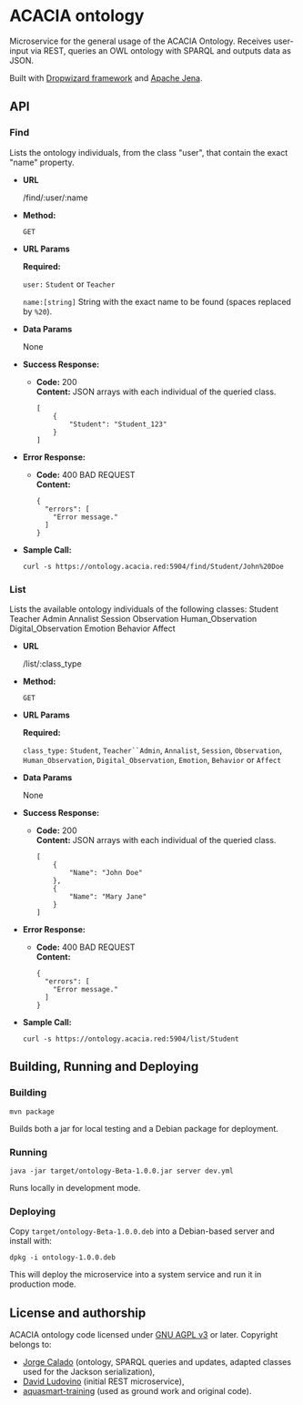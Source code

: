 # ACACIA ontology

Microservice for the general usage of the ACACIA Ontology. Receives user-input via REST, queries an OWL ontology with SPARQL and outputs data as JSON.

Built with [Dropwizard framework](www.dropwizard.io/) and [Apache Jena](https://jena.apache.org/).

## API


### Find
  Lists the ontology individuals, from the class "user", that contain the exact "name" property.

* **URL**  

  /find/:user/:name

* **Method:**

  `GET`

* **URL Params**

   **Required:**

   `user:` `Student` or `Teacher`
   
   `name:[string]` String with the exact name to be found (spaces replaced by `%20`).

* **Data Params**

   None

* **Success Response:**

  * **Code:** 200  
    **Content:** JSON arrays with each individual of the queried class.

		[
		    {
		        "Student": "Student_123"
		    }
		]

* **Error Response:**

  * **Code:** 400 BAD REQUEST  
    **Content:**

		{
		  "errors": [
			"Error message."
		  ]
		}

* **Sample Call:**

  `curl -s https://ontology.acacia.red:5904/find/Student/John%20Doe`
  
### List
  Lists the available ontology individuals of the following classes:
	Student
	Teacher
	Admin
	Annalist
	Session
	Observation
	Human_Observation
	Digital_Observation
	Emotion
	Behavior
	Affect

* **URL**  

  /list/:class_type

* **Method:**

  `GET`

* **URL Params**

   **Required:**

   `class_type:` `Student`, `Teacher``Admin`, `Annalist`, `Session`, `Observation`, `Human_Observation`, `Digital_Observation`, `Emotion`, `Behavior` or `Affect`

* **Data Params**

   None

* **Success Response:**

  * **Code:** 200  
    **Content:** JSON arrays with each individual of the queried class.

		[
			{
			    "Name": "John Doe"
			},
			{
			    "Name": "Mary Jane"
			}
		]

* **Error Response:**

  * **Code:** 400 BAD REQUEST  
    **Content:**

		{
		  "errors": [
			"Error message."
		  ]
		}

* **Sample Call:**

  `curl -s https://ontology.acacia.red:5904/list/Student`

## Building, Running and Deploying

### Building

`mvn package`

Builds both a jar for local testing and a Debian package for deployment.

### Running

`java -jar target/ontology-Beta-1.0.0.jar server dev.yml`

Runs locally in development mode.

### Deploying
   
Copy `target/ontology-Beta-1.0.0.deb` into a Debian-based server and install with:

`dpkg -i ontology-1.0.0.deb`

This will deploy the microservice into a system service and run it in production mode.

## License and authorship

ACACIA ontology code licensed under [GNU AGPL v3](/LICENSE.md) or later. Copyright belongs to:

- [Jorge Calado](https://github.com/jms-calado) (ontology, SPARQL queries and updates, adapted classes used for the Jackson serialization),
- [David Ludovino](https://github.com/dllud) (initial REST microservice),
- [aquasmart-training](http://git-gris.uninova.pt/Sudeep/aquasmart-training) (used as ground work and original code).

